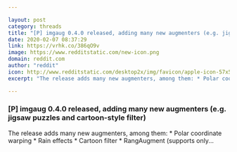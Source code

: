 ```yaml
---

layout: post
category: threads
title: "[P] imgaug 0.4.0 released, adding many new augmenters (e.g. jigsaw puzzles and cartoon-style filter)"
date: 2020-02-07 08:37:29
link: https://vrhk.co/386qO9v
image: https://www.redditstatic.com/new-icon.png
domain: reddit.com
author: "reddit"
icon: http://www.redditstatic.com/desktop2x/img/favicon/apple-icon-57x57.png
excerpt: "The release adds many new augmenters, among them: * Polar coordinate warping * Rain effects * Cartoon filter * RangAugment (supports only..."

---
```


### [P] imgaug 0.4.0 released, adding many new augmenters (e.g. jigsaw puzzles and cartoon-style filter)

The release adds many new augmenters, among them: * Polar coordinate warping * Rain effects * Cartoon filter * RangAugment (supports only...
